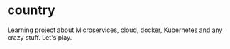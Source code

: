 # country
Learning project about Microservices, cloud, docker, Kubernetes and any crazy stuff. Let's play.
